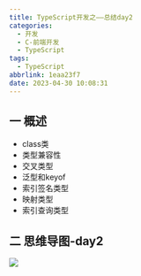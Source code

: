 ```yaml
---
title: TypeScript开发之——总结day2
categories:
  - 开发
  - C-前端开发
  - TypeScript
tags:
  - TypeScript
abbrlink: 1eaa23f7
date: 2023-04-30 10:08:31
---
```

## 一 概述

* class类
* 类型兼容性
* 交叉类型
* 泛型和keyof
* 索引签名类型
* 映射类型
* 索引查询类型

<!--more-->

## 二  思维导图-day2

![][1]



[1]:https://jsd.onmicrosoft.cn/gh/PGzxc/CDN/blog-ts/ts-summary-day2.png